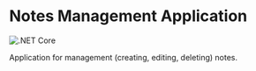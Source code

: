 # Notes Management Application

![.NET Core](https://github.com/d3c6e1/notes_api/workflows/.NET%20Core/badge.svg)

Application for management (creating, editing, deleting) notes.
